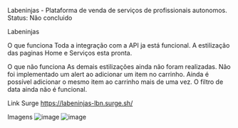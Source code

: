 Labeninjas - Plataforma de venda de serviços de profissionais autonomos.
Status: Não concluido

Labeninjas

O que funciona
Toda a integração com a API ja está funcional. A estilização das paginas Home e Serviços esta pronta.

O que não funciona
As demais estilizações ainda não foram realizadas.
Não foi implementado um alert ao adicionar um item no carrinho.
Ainda é possível adicionar o mesmo item ao carrinho mais de uma vez.
O filtro de data ainda não é funcional.

Link Surge
https://labeninjas-lbn.surge.sh/

Imagens
![image](https://user-images.githubusercontent.com/73656973/128654100-b347ed5f-9ac9-4b48-a5ff-89a3515a109e.png)
![image](https://user-images.githubusercontent.com/73656973/128654109-61823eac-87ea-4fb5-b095-fbfcb6e188b0.png)
